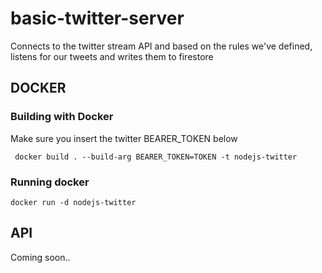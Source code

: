 # basic-twitter-server

Connects to the twitter stream API and based on the rules we've defined, 
listens for our tweets and writes them to firestore

## DOCKER

### Building with Docker

Make sure you insert the twitter BEARER_TOKEN below


```
 docker build . --build-arg BEARER_TOKEN=TOKEN -t nodejs-twitter
```

### Running docker

```
docker run -d nodejs-twitter
```

## API

Coming soon..
